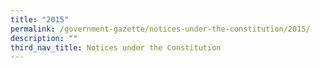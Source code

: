 ```yaml
---
title: "2015"
permalink: /government-gazette/notices-under-the-constitution/2015/
description: ""
third_nav_title: Notices under the Constitution
---
```

